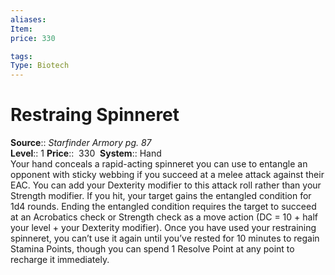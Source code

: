 ```yaml
---
aliases: 
Item:
price: 330

tags: 
Type: Biotech
---
```


# Restraing Spinneret

**Source**:: _Starfinder Armory pg. 87_  
**Level**:: 1
**Price**::  330 
**System**:: Hand  
Your hand conceals a rapid-acting spinneret you can use to entangle an opponent with sticky webbing if you succeed at a melee attack against their EAC. You can add your Dexterity modifier to this attack roll rather than your Strength modifier. If you hit, your target gains the entangled condition for 1d4 rounds. Ending the entangled condition requires the target to succeed at an Acrobatics check or Strength check as a move action (DC = 10 + half your level + your Dexterity modifier). Once you have used your restraining spinneret, you can’t use it again until you’ve rested for 10 minutes to regain Stamina Points, though you can spend 1 Resolve Point at any point to recharge it immediately.
